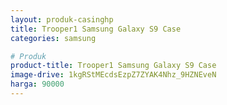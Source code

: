 ```yaml
---
layout: produk-casinghp
title: Trooper1 Samsung Galaxy S9 Case
categories: samsung

# Produk
product-title: Trooper1 Samsung Galaxy S9 Case
image-drive: 1kgRStMEcdsEzpZ7ZYAK4Nhz_9HZNEveN
harga: 90000
---
```

